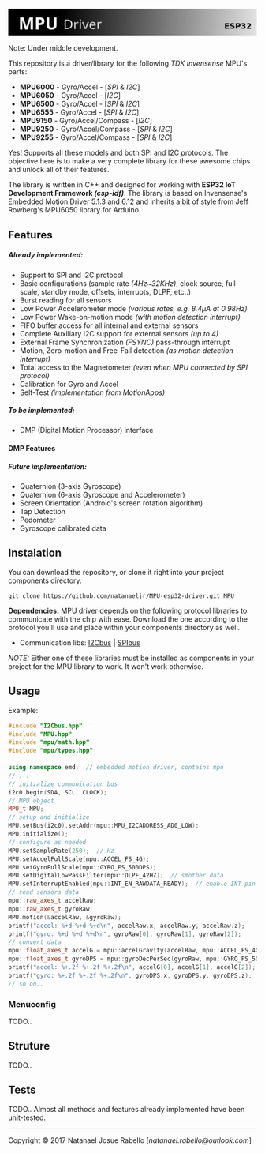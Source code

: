 ![MPU Driver][Banner]

Note: Under middle development.

This repository is a driver/library for the following _TDK Invensense_ MPU's parts:

+ **MPU6000** - Gyro/Accel - [_SPI_ & _I2C_]
+ **MPU6050** - Gyro/Accel - [_I2C_]
+ **MPU6500** - Gyro/Accel - [_SPI_ & _I2C_]
+ **MPU6555** - Gyro/Accel - [_SPI_ & _I2C_]
+ **MPU9150** - Gyro/Accel/Compass - [_I2C_]
+ **MPU9250** - Gyro/Accel/Compass - [_SPI_ & _I2C_]
+ **MPU9255** - Gyro/Accel/Compass - [_SPI_ & _I2C_]

Yes! Supports all these models and both SPI and I2C protocols.
The objective here is to make a very complete library for these awesome chips and unlock all of their features.

The library is written in C++ and designed for working with **ESP32 IoT Development Framework _(esp-idf)_**.
The library is based on Invensense's Embedded Motion Driver 5.1.3 and 6.12 and inherits a bit of style from Jeff Rowberg's MPU6050 library for Arduino.

## Features

##### Already implemented:

+ Support to SPI and I2C protocol
+ Basic configurations (sample rate _(4Hz~32KHz)_, clock source, full-scale, standby mode, offsets, interrupts, DLPF, etc..)
+ Burst reading for all sensors
+ Low Power Accelerometer mode _(various rates, e.g. 8.4μA at 0.98Hz)_
+ Low Power Wake-on-motion mode _(with motion detection interrupt)_
+ FIFO buffer access for all internal and external sensors
+ Complete Auxiliary I2C support for external sensors _(up to 4)_
+ External Frame Synchronization _(FSYNC)_ pass-through interrupt
+ Motion, Zero-motion and Free-Fall detection _(as motion detection interrupt)_
+ Total access to the Magnetometer _(even when MPU connected by SPI protocol)_
+ Calibration for Gyro and Accel
+ Self-Test _(implementation from MotionApps)_

##### To be implemented:

+ DMP (Digital Motion Processor) interface

#### DMP Features

##### Future implementation:

+ Quaternion (3-axis Gyroscope)
+ Quaternion (6-axis Gyroscope and Accelerometer)
+ Screen Orientation (Android's screen rotation algorithm)
+ Tap Detection
+ Pedometer
+ Gyroscope calibrated data

## Instalation

You can download the repository, or clone it right into your project components directory.

```git
git clone https://github.com/natanaeljr/MPU-esp32-driver.git MPU
```

**Dependencies:** MPU driver depends on the following protocol libraries to communicate with the chip with ease. Download the one according to the protocol you'll use and place within your components directory as well.

+ Communication libs:  [I2Cbus] | [SPIbus]

_NOTE:_ Either one of these libraries must be installed as components in your project for the MPU library to work. It won't work otherwise.

## Usage

Example:

```C++
#include "I2Cbus.hpp"
#include "MPU.hpp"
#include "mpu/math.hpp"
#include "mpu/types.hpp"

using namespace emd;  // embedded motion driver, contains mpu
// ...
// initialize communication bus
i2c0.begin(SDA, SCL, CLOCK);
// MPU object
MPU_t MPU;
// setup and initialize
MPU.setBus(i2c0).setAddr(mpu::MPU_I2CADDRESS_AD0_LOW);
MPU.initialize();
// configure as needed
MPU.setSampleRate(250);  // Hz
MPU.setAccelFullScale(mpu::ACCEL_FS_4G);
MPU.setGyroFullScale(mpu::GYRO_FS_500DPS);
MPU.setDigitalLowPassFilter(mpu::DLPF_42HZ);  // smother data
MPU.setInterruptEnabled(mpu::INT_EN_RAWDATA_READY);  // enable INT pin
// read sensors data
mpu::raw_axes_t accelRaw;
mpu::raw_axes_t gyroRaw;
MPU.motion(&accelRaw, &gyroRaw);
printf("accel: %+d %+d %+d\n", accelRaw.x, accelRaw.y, accelRaw.z);
printf("gyro: %+d %+d %+d\n", gyroRaw[0], gyroRaw[1], gyroRaw[2]);
// convert data
mpu::float_axes_t accelG = mpu::accelGravity(accelRaw, mpu::ACCEL_FS_4G);
mpu::float_axes_t gyroDPS = mpu::gyroDecPerSec(gyroRaw, mpu::GYRO_FS_500DPS);
printf("accel: %+.2f %+.2f %+.2f\n", accelG[0], accelG[1], accelG[2]);
printf("gyro: %+.2f %+.2f %+.2f\n", gyroDPS.x, gyroDPS.y, gyroDPS.z);
// so on..
```

### Menuconfig

TODO..

## Struture

TODO..

## Tests

TODO..
Almost all methods and features already implemented have been unit-tested.

---

Copyright © 2017 Natanael Josue Rabello [_natanael.rabello@outlook.com_]

[Banner]: MPUdriver.jpg
[I2Cbus]: https://github.com/natanaeljr/I2Cbus-esp32
[SPIbus]: https://github.com/natanaeljr/SPIbus-esp32
